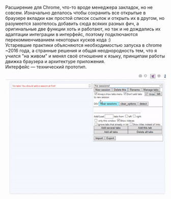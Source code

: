 Расширение для Chrome, что-то вроде менеджера закладок, но не совсем. Изначально делалось чтобы сохранить все открытые в браузере вкладки как простой список ссылок и открыть их в другом, но разумеется захотелось добавить сюда всяких разных фич, а оригинальные две функции хоть и работают, но так и не дождались их адаптации интеграции в интерфейс, поэтому подключаются перекомменчиванием некоторых кусков кода :)<br/>
Устаревшие практики объясняются необходимостью запуска в chrome ~2016 года, а странные решения и общая неоднородность тем, что я учился "на живом" и менял своё отношение к языку, принципам работы движка браузера и архитектуре приложения.<br/>
Интерфейс — технический прототип.

![](https://github.com/LeKudesnitsa/Examples/blob/main/JS-browser-bookmarks-manager/demo.gif)
